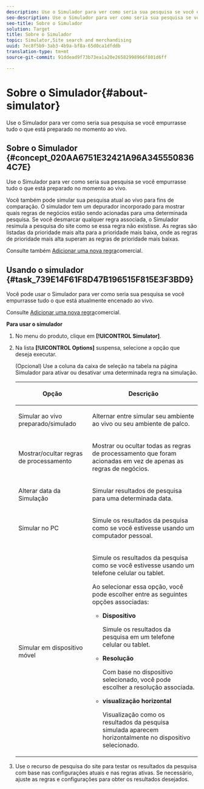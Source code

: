 ```yaml
---
description: Use o Simulador para ver como seria sua pesquisa se você empurrasse tudo o que está preparado no momento ao vivo.
seo-description: Use o Simulador para ver como seria sua pesquisa se você empurrasse tudo o que está preparado no momento ao vivo.
seo-title: Sobre o Simulador
solution: Target
title: Sobre o Simulador
topic: Simulator,Site search and merchandising
uuid: 7ec8f5b9-3ab3-4b9a-bf8a-65d0ca1dfddb
translation-type: tm+mt
source-git-commit: 91ddead9f73b73ea1a20e26582998966f801d6ff

---
```



# Sobre o Simulador{#about-simulator}

Use o Simulador para ver como seria sua pesquisa se você empurrasse tudo o que está preparado no momento ao vivo.

## Sobre o Simulador {#concept_020AA6751E32421A96A3455508364C7E}

Use o Simulador para ver como seria sua pesquisa se você empurrasse tudo o que está preparado no momento ao vivo.

Você também pode simular sua pesquisa atual ao vivo para fins de comparação. O simulador tem um depurador incorporado para mostrar quais regras de negócios estão sendo acionadas para uma determinada pesquisa. Se você desmarcar qualquer regra associada, o Simulador resimula a pesquisa do site como se essa regra não existisse. As regras são listadas da prioridade mais alta para a prioridade mais baixa, onde as regras de prioridade mais alta superam as regras de prioridade mais baixas.

Consulte também [Adicionar uma nova regra](c-about-rules-menu/c-about-business-rules.md#task_BD3B31ED48BB4B1B8F1DCD3BFA2528E7)comercial.

## Usando o simulador {#task_739E14F61F8D47B196515F815E3F3BD9}

Você pode usar o Simulador para ver como seria sua pesquisa se você empurrasse tudo o que está atualmente encenado ao vivo.

Consulte [Adicionar uma nova regra](c-about-rules-menu/c-about-business-rules.md#task_BD3B31ED48BB4B1B8F1DCD3BFA2528E7)comercial.

**Para usar o simulador**

1. No menu do produto, clique em **[!UICONTROL Simulator]**.
1. Na lista **[!UICONTROL Options]** suspensa, selecione a opção que deseja executar.

   <!-- 
   
   r_simulator_page_options.xml
   
   -->

   (Opcional) Use a coluna da caixa de seleção na tabela na página Simulador para ativar ou desativar uma determinada regra na simulação.

   <table> 
    <thead> 
      <tr> 
      <th colname="col1" class="entry"> <p>Opção </p> </th> 
      <th colname="col2" class="entry"> <p>Descrição </p> </th> 
      </tr> 
    </thead>
    <tbody> 
      <tr> 
      <td colname="col1"> <p><span class="uicontrol">Simular ao vivo preparado/simulado</span> </p> </td> 
      <td colname="col2"> <p>Alternar entre simular seu ambiente ao vivo ou seu ambiente de palco. </p> </td> 
      </tr> 
      <tr> 
      <td colname="col1"> <p><span class="uicontrol">Mostrar/ocultar regras de processamento</span> </p> </td> 
      <td colname="col2"> <p>Mostrar ou ocultar todas as regras de processamento que foram acionadas em vez de apenas as regras de negócios. </p> </td> 
      </tr> 
      <tr> 
      <td colname="col1"> <p><span class="uicontrol">Alterar data da Simulação</span> </p> </td> 
      <td colname="col2"> <p>Simular resultados de pesquisa para uma determinada data. </p> </td> 
      </tr> 
      <tr> 
      <td colname="col1"> <p><span class="uicontrol">Simular no PC</span> </p> </td> 
      <td colname="col2"> <p>Simule os resultados da pesquisa como se você estivesse usando um computador pessoal. </p> </td> 
      </tr> 
      <tr> 
      <td colname="col1"> <p><span class="uicontrol">Simular em dispositivo móvel</span> </p> </td> 
      <td colname="col2"> <p>Simule os resultados da pesquisa como se você estivesse usando um telefone celular ou tablet. </p> <p>Ao selecionar essa opção, você pode escolher entre as seguintes opções associadas: </p> 
        <ul id="ul_2A9901418212486A8EE67A78CB99CBE4"> 
        <li id="li_B210E954DF0D44C397718112C72C2103"> <b><span class="uicontrol">Dispositivo</span></b> <p>Simule os resultados da pesquisa em um telefone celular ou tablet. </p> </li> 
        <li id="li_90B64EAA0B57446A90CE22172E703594"> <b><span class="uicontrol">Resolução</span></b> <p>Com base no dispositivo selecionado, você pode escolher a resolução associada. </p> </li> 
        <li id="li_042AF9FA3FA846EDB48F7296DB361515"> <b><span class="uicontrol">visualização horizontal</span></b> <p>Visualização como os resultados da pesquisa simulada aparecem horizontalmente no dispositivo selecionado. </p> </li> 
        </ul> </td> 
      </tr> 
    </tbody> 
    </table>

1. Use o recurso de pesquisa do site para testar os resultados da pesquisa com base nas configurações atuais e nas regras ativas. Se necessário, ajuste as regras e configurações para obter os resultados desejados.
